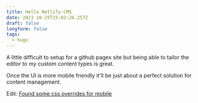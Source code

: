 ```yaml
---
title: Hello Netlify-CMS
date: 2021-10-25T15:03:26.257Z
draft: false
longform: false
tags:
  - hugo
---
```

A little difficult to setup for a github pages site but being able to tailor the editor to my custom content types is great. 

Once the UI is more mobile friendly it'll be just about a perfect solution for content management.

Edit: [Found some css overrides for mobile](https://truongnguyen.io/blog/netlify-cms-mobile-responsive-css)
<!--more-->